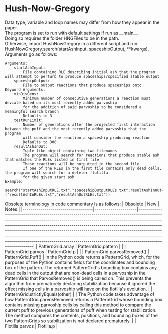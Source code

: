 # Hush-Now-Gregory
Data type, variable and loop names may differ from how they appear in the paper.  
The program is set to run with default settings if run as \_\_main\_\_.  
Doing so requires the folder HNGFiles to be in the path.  
Otherwise, import HushNowGregory in a different script and run HushNowGregory.search(startAshInput, spaceshipOutput, \*\*kwargs).  
Arguments go as follows:
```
Arguments:
    startAshInput:
        File containing RLE describing initial ash that the program will attempt to perturb to produce spaceships/specified stable output
    spaceshipOutput:
        File to output reactions that produce spaceships onto
Keyword Arguments:
    minDivGens:
        Minimum number of consecutive generations a reaction must deviate based on its most recently added parvoship
        for the addition of said parvoship to be considered a meaningful search branch
        Defaults to 3
    testRunLimit:
        Number of generations after the projected first interaction between the puff and the most recently added parvoship that the program
        will consider the reaction a spaceship producing reaction
        Defaults to 300
    resultAshInOut:
        Tuple like object containing two filenames
        The program will search for reactions that produce stable ash that matches the RLEs listed in first file
        These reactions will be outputted in the second file
        If one of the RLEs in the first file contains only dead cells, the program will search for a deleter flotilla
        for the given start ash
Example:
    search("startAshInputRLE.txt","spaceshipOutputRLEs.txt",resultAshInOut=("resultAshInRLEs.txt","resultAshOutRLEs.txt"))
```
Obsolete terminology in code commentary is as follows:
| Obsolete                          | New                 | Notes                                                                                                                                                                                                                                                                                                                                                                                                                                                                                                        |
|-----------------------------------|---------------------|--------------------------------------------------------------------------------------------------------------------------------------------------------------------------------------------------------------------------------------------------------------------------------------------------------------------------------------------------------------------------------------------------------------------------------------------------------------------------------------------------------------|
| PatternGrid.array                 | PatternGrid.pattern |                                                                                                                                                                                                                                                                                                                                                                                                                                                                                                              |
| PatternGrid.parvos                | PatternGrid.p       |                                                                                                                                                                                                                                                                                                                                                                                                                                                                                                              |
| PatternGrid.parvosRemoved()       | PatternGrid.Puff()  | In the Python code returns a PatternGrid, which, for the purposes of the Python contains fields for the coordinates and bounding box of the pattern. The returned PatternGrid's bounding box contains any dead cells in the output that are non-dead cells in a parvoship in the PatternGrid that ParvosRemoved() is being called on. This prevents the algorithm from prematurely declaring stabilization because it ignored the effect missing cells in a parvoship will have on the flotilla's evolution. |
| PatternGrid.strictlyEquals(other) |                     | The Python code takes advantage of how PatternGrid.parvosRemoved returns a PatternGrid whose bounding box contains missing parvoship cells by calling this method to compare the current puff to previous generations of puff when testing for stabilization. The method compares the contents, positions, and bounding boxes of the two PatternGrids so stabilization is not declared prematurely.                                                                                                          |
| Flotilla.parvos                   | Flotilla.p          |   

